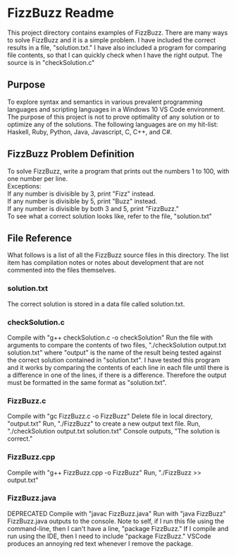 # FizzBuzz Readme
This project directory contains examples of FizzBuzz. There are many ways to solve FizzBuzz and it is a simple problem. I have included the correct results in a file, "solution.txt."
I have also included a program for comparing file contents, so that I can quickly check when I have the right output. The source is in "checkSolution.c"

## Purpose
To explore syntax and semantics in various prevalent programming languages and scripting languages in a Windows 10 VS Code environment. The purpose of this project is not to prove optimality of any solution or to optimize any of the solutions.
The following languages are on my hit-list: Haskell, Ruby, Python, Java, Javascript, C, C++, and C#.

## FizzBuzz Problem Definition 
To solve FizzBuzz, write a program that prints out the numbers 1 to 100, with one number per line.   
Exceptions:   
If any number is divisible by 3, print "Fizz" instead.  
If any number is divisible by 5, print "Buzz" instead.  
If any number is divisible by both 3 and 5, print "FizzBuzz."  
To see what a correct solution looks like, refer to the file, "solution.txt"

## File Reference
What follows is a list of all the FizzBuzz source files in this directory. The list item has compilation notes or notes about development that are not commented into the files themselves.

### solution.txt
The correct solution is stored in a data file called solution.txt.

### checkSolution.c
Compile with "g++ checkSolution.c -o checkSolution"
Run the file with arguments to compare the contents of two files, "./checkSolution output.txt solution.txt" 
where "output" is the name of the result being tested against the correct solution contained in "solution.txt".
I have tested this program and it works by comparing the contents of each line in each file until there is a difference in one of the lines, if there is a difference.
Therefore the output must be formatted in the same format as "solution.txt".

### FizzBuzz.c
Compile with "gc FizzBuzz.c -o FizzBuzz"
Delete file in local directory, "output.txt"
Run, "./FizzBuzz" to create a new output text file.
Run, "./checkSolution output.txt solution.txt"
Console outputs, "The solution is correct."

### FizzBuzz.cpp
Compile with "g++ FizzBuzz.cpp -o FizzBuzz"
Run, "./FizzBuzz >> output.txt"

### FizzBuzz.java
DEPRECATED
Compile with "javac FizzBuzz.java"
Run with "java FizzBuzz"
FizzBuzz.java outputs to the console.
Note to self, if I run this file using the command-line, then I can't have a line, "package FizzBuzz." If I compile and run using the IDE, then I need to include "package FizzBuzz."
VSCode produces an annoying red text whenever I remove the package.

